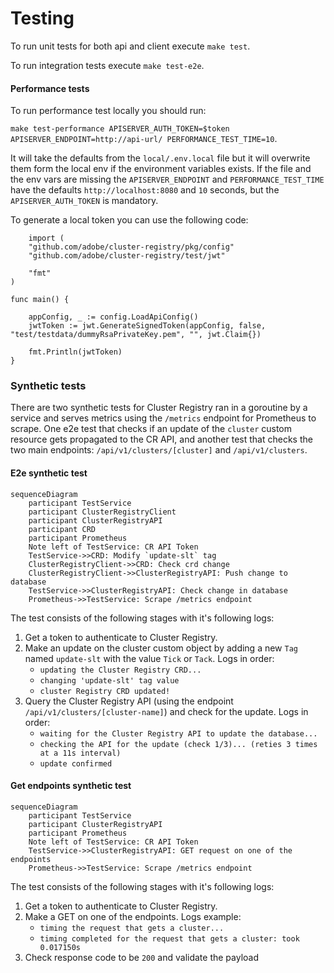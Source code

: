 # Testing



To run unit tests for both api and client execute `make test`.

To run integration tests execute `make test-e2e`.

#### Performance tests

To run performance test locally you should run:

`make test-performance APISERVER_AUTH_TOKEN=$token APISERVER_ENDPOINT=http://api-url/ PERFORMANCE_TEST_TIME=10`.

It will take the defaults from the `local/.env.local` file but it will overwrite them form the local env if the environment variables exists.
If the file and the env vars are missing the `APISERVER_ENDPOINT` and `PERFORMANCE_TEST_TIME` have the defaults `http://localhost:8080` and `10` seconds, but the `APISERVER_AUTH_TOKEN` is mandatory.

To generate a local token you can use the following code:
```
	import (
	"github.com/adobe/cluster-registry/pkg/config"
	"github.com/adobe/cluster-registry/test/jwt"

	"fmt"
)

func main() {

	appConfig, _ := config.LoadApiConfig()
	jwtToken := jwt.GenerateSignedToken(appConfig, false, "test/testdata/dummyRsaPrivateKey.pem", "", jwt.Claim{})

	fmt.Println(jwtToken)
}
```

### Synthetic tests

There are two synthetic tests for Cluster Registry ran in a goroutine by a service and serves metrics using the `/metrics` endpoint for Prometheus to scrape. One e2e test that checks if an update of the `cluster` custom resource gets propagated to the CR API, and another test that checks the two main endpoints: `/api/v1/clusters/[cluster]` and `/api/v1/clusters`.
#### E2e synthetic test

```mermaid
sequenceDiagram
	participant TestService
	participant ClusterRegistryClient
	participant ClusterRegistryAPI
	participant CRD
	participant Prometheus
	Note left of TestService: CR API Token
	TestService->>CRD: Modify `update-slt` tag
	ClusterRegistryClient->>CRD: Check crd change
	ClusterRegistryClient->>ClusterRegistryAPI: Push change to database
	TestService->>ClusterRegistryAPI: Check change in database
	Prometheus->>TestService: Scrape /metrics endpoint
```

The test consists of the following stages with it's following logs:
1. Get a token to authenticate to Cluster Registry.
2. Make an update on the cluster custom object by adding a new `Tag` named `update-slt` with the value `Tick` or `Tack`. Logs in order:
    - `updating the Cluster Registry CRD...`
    - `changing 'update-slt' tag value`
    - `cluster Registry CRD updated!`
3. Query the Cluster Registry API (using the endpoint `/api/v1/clusters/[cluster-name]`) and check for the update. Logs in order:
    - `waiting for the Cluster Registry API to update the database...`
    - `checking the API for the update (check 1/3)... (reties 3 times at a 11s interval)`
    - `update confirmed`

#### Get endpoints synthetic test

```mermaid
sequenceDiagram
	participant TestService
	participant ClusterRegistryAPI
	participant Prometheus
	Note left of TestService: CR API Token
	TestService->>ClusterRegistryAPI: GET request on one of the endpoints
	Prometheus->>TestService: Scrape /metrics endpoint
```

The test consists of the following stages with it's following logs:
1. Get a token to authenticate to Cluster Registry.
2. Make a GET on one of the endpoints. Logs example:
   - `timing the request that gets a cluster...`
   - `timing completed for the request that gets a cluster: took 0.017150s`
3. Check response code to be `200` and validate the payload